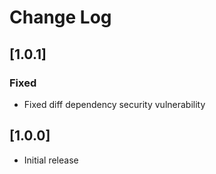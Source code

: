 # Change Log

## [1.0.1]

### Fixed

- Fixed diff dependency security vulnerability

## [1.0.0]

- Initial release
